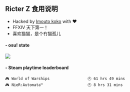 ## Ricter Z 食用说明
- Hacked by [Imouto koko](https://osu.ppy.sh/users/7679162) with ❤️
- FFXIV 天下第一！
- 喜欢猫猫，是个冇猫孤儿

#### - osu! state
![](http://97.64.19.89:8080/api/v1/stat/4448675)

<!-- steam-box start -->
#### - Steam playtime leaderboard
```text
🎮 World of Warships                 🕘 61 hrs 49 mins
🎮 NieR:Automata™                    🕘 8 hrs 31 mins
```
<!-- Powered by https://github.com/YouEclipse/steam-box . -->
<!-- steam-box end -->
